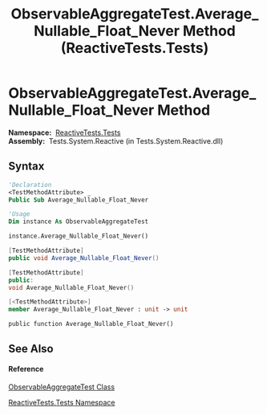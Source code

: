 ﻿---
title: ObservableAggregateTest.Average_Nullable_Float_Never Method  (ReactiveTests.Tests)
TOCTitle: Average_Nullable_Float_Never Method
ms:assetid: M:ReactiveTests.Tests.ObservableAggregateTest.Average_Nullable_Float_Never
ms:mtpsurl: https://msdn.microsoft.com/en-us/library/reactivetests.tests.observableaggregatetest.average_nullable_float_never(v=VS.103)
ms:contentKeyID: 36621156
ms.date: 06/28/2011
mtps_version: v=VS.103
f1_keywords:
- ReactiveTests.Tests.ObservableAggregateTest.Average_Nullable_Float_Never
dev_langs:
- CSharp
- JScript
- VB
- FSharp
- c++
---

# ObservableAggregateTest.Average\_Nullable\_Float\_Never Method

**Namespace:**  [ReactiveTests.Tests](hh289046\(v=vs.103\).md)  
**Assembly:**  Tests.System.Reactive (in Tests.System.Reactive.dll)

## Syntax

``` vb
'Declaration
<TestMethodAttribute> _
Public Sub Average_Nullable_Float_Never
```

``` vb
'Usage
Dim instance As ObservableAggregateTest

instance.Average_Nullable_Float_Never()
```

``` csharp
[TestMethodAttribute]
public void Average_Nullable_Float_Never()
```

``` c++
[TestMethodAttribute]
public:
void Average_Nullable_Float_Never()
```

``` fsharp
[<TestMethodAttribute>]
member Average_Nullable_Float_Never : unit -> unit 
```

``` jscript
public function Average_Nullable_Float_Never()
```

## See Also

#### Reference

[ObservableAggregateTest Class](hh314823\(v=vs.103\).md)

[ReactiveTests.Tests Namespace](hh289046\(v=vs.103\).md)

